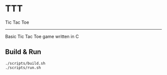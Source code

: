 # TTT
Tic Tac Toe

---
Basic Tic Tac Toe game written in C

## Build & Run
```shell
./scripts/build.sh
./scripts/run.sh
```